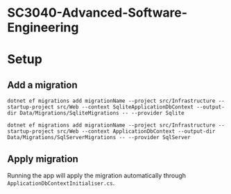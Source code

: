 # SC3040-Advanced-Software-Engineering

# Setup

## Add a migration
```
dotnet ef migrations add migrationName --project src/Infrastructure --startup-project src/Web --context SqliteApplicationDbContext --output-dir Data/Migrations/SqliteMigrations -- --provider Sqlite
```
```
dotnet ef migrations add migrationName --project src/Infrastructure --startup-project src/Web --context ApplicationDbContext --output-dir Data/Migrations/SqlServerMigrations -- --provider SqlServer
```
## Apply migration
Running the app will apply the migration automatically through `ApplicationDbContextInitialiser.cs`.
